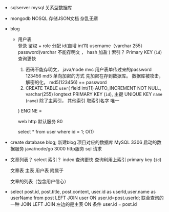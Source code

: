- sqlserver  mysql 关系型数据库 
- mongodb  NOSQL  存储JSON文档 杂乱无章

- blog  
    - 用户表  
        登录 鉴权 + role 分配 
        id(自增 int11)    username（varchar 255）    password(varchar 不能存明文 ， hash 加盐 )
        索引？ Primary KEY (`id`)   查询更快  

        1. 密码不能存明文， java/node mvc 用户表单传过来的password 123456
        md5 单向加密的方式 先加密在存到数据库。
            数据库被攻击， 解密的化， 
            md5(123456) ==  password    
        2. CREATE TABLE  `user`(
                field int(11)  AUTO_INCREMENT NOT NULL,
                  varchar(255)
                  longtext
            PRIMARY KEY (`id`),   主键
            UNIQUE KEY `name` (`name`)  除了主索引， 其他索引 取索引名字   唯一 

        ) ENGINE = 

        web http 默认服务 80  

        select * from user where id = 1;  O(1)



    
-  create database blog;    新建blog 项目对应的数据库
    MySQL  3306  启动的数据服务 
    java/node/go 3000  http服务  sql 请求 


- 文章列表？  select  索引？ index  查询更快 查询利用上索引
    primary  key  (`id`)

    文章表  主表
    用户表  附属于

    文章的列表（包含用户信心）  

- select post.id, post.title, post.content, user.id as userId,user.name as userName  from post LEFT JOIN user ON user.id=post.userId;
    联合查询的一种  JOIN 
    LEFT JOIN   左边的是主表 
    ON  条件  user.id = post.id  

